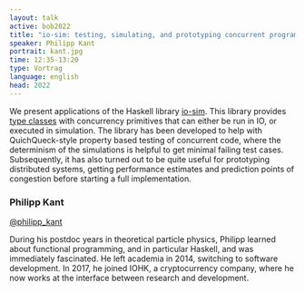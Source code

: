 ```yaml
---
layout: talk
active: bob2022
title: "io-sim: testing, simulating, and prototyping concurrent programs in Haskell"
speaker: Philipp Kant
portrait: kant.jpg
time: 12:35-13:20
type: Vortrag
language: english
head: 2022
---
```



We present applications of the Haskell library
[io-sim](https://github.com/input-output-hk/ouroboros-network/tree/master/io-sim). This
library provides [type
classes](https://github.com/input-output-hk/ouroboros-network/tree/master/io-classes)
with concurrency primitives that can either be run in IO, or executed
in simulation. The library has been developed to help with
QuichQueck-style property based testing of concurrent code, where the
determinism of the simulations is helpful to get minimal failing test
cases. Subsequently, it has also turned out to be quite useful for
prototyping distributed systems, getting performance estimates and
prediction points of congestion before starting a full implementation.

### Philipp Kant 

[@philipp_kant](http://www.twitter.com/philipp_kant)

During his postdoc years in theoretical particle physics, Philipp
learned about functional programming, and in particular Haskell, and
was immediately fascinated. He left academia in 2014, switching to
software development. In 2017, he joined IOHK, a cryptocurrency
company, where he now works at the interface between research and
development.
